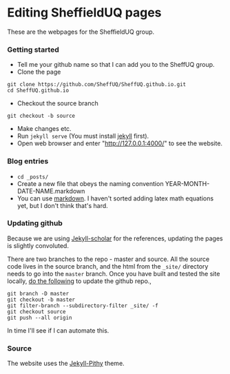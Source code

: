 # Editing SheffieldUQ pages

These are the webpages for the SheffieldUQ group.

### Getting started

* Tell me your github name so that I can add you to the SheffUQ group.
* Clone the page
```
git clone https://github.com/SheffUQ/SheffUQ.github.io.git
cd SheffUQ.github.io
```
* Checkout the source branch
```
git checkout -b source
```

* Make changes etc.
* Run `jekyll serve` (You must install [jekyll](http://jekyllrb.com/) first).
* Open web browser and enter "http://127.0.0.1:4000/" to see the website.


### Blog entries
* `cd _posts/`
* Create a new file that obeys the naming convention YEAR-MONTH-DATE-NAME.markdown
* You can use [markdown](https://github.com/adam-p/markdown-here/wiki/Markdown-Cheatsheet). I haven't sorted adding latex math equations yet, but I don't think that's hard.



### Updating github

Because we are using [Jekyll-scholar](https://github.com/inukshuk/jekyll-scholar) for the references, updating the pages is slightly convoluted.

There are two branches to the repo - master and source. All the source code lives in the source branch, and the html from the `_site/` directory needs to go into the `master` branch. Once you have built and tested the site locally, [do the following](https://github.com/randymorris/randymorris.github.com/blob/source/README.md) to update the github repo.,

```
git branch -D master
git checkout -b master
git filter-branch --subdirectory-filter _site/ -f
git checkout source
git push --all origin
```

In time I'll see if I can automate this.


### Source
The website uses the [Jekyll-Pithy](https://github.com/smallmuou/Jekyll-Pithy) theme.
